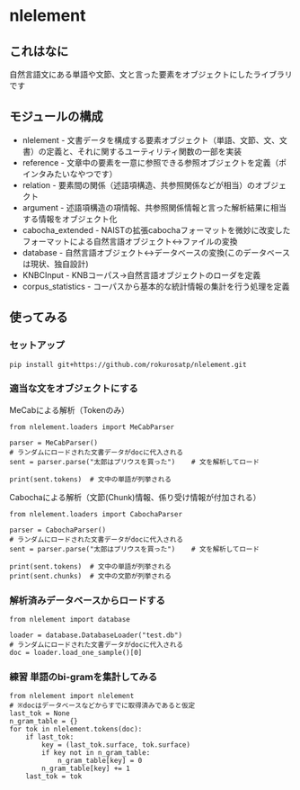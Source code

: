 # nlelement

## これはなに

自然言語文にある単語や文節、文と言った要素をオブジェクトにしたライブラリです

## モジュールの構成

* nlelement - 文書データを構成する要素オブジェクト（単語、文節、文、文書）の定義と、それに関するユーティリティ関数の一部を実装
* reference - 文章中の要素を一意に参照できる参照オブジェクトを定義（ポインタみたいなやつです）
* relation - 要素間の関係（述語項構造、共参照関係などが相当）のオブジェクト
* argument - 述語項構造の項情報、共参照関係情報と言った解析結果に相当する情報をオブジェクト化
* cabocha_extended - NAISTの拡張cabochaフォーマットを微妙に改変したフォーマットによる自然言語オブジェクト<->ファイルの変換
* database - 自然言語オブジェクト<->データベースの変換(このデータベースは現状、独自設計)
* KNBCInput - KNBコーパス->自然言語オブジェクトのローダを定義
* corpus_statistics - コーパスから基本的な統計情報の集計を行う処理を定義

## 使ってみる

### セットアップ

```
pip install git+https://github.com/rokurosatp/nlelement.git
```

### 適当な文をオブジェクトにする

MeCabによる解析（Tokenのみ）

```
from nlelement.loaders import MeCabParser

parser = MeCabParser()
# ランダムにロードされた文書データがdocに代入される
sent = parser.parse("太郎はプリウスを買った")    # 文を解析してロード

print(sent.tokens)  # 文中の単語が列挙される
```

Cabochaによる解析（文節(Chunk)情報、係り受け情報が付加される）

```
from nlelement.loaders import CabochaParser

parser = CabochaParser()
# ランダムにロードされた文書データがdocに代入される
sent = parser.parse("太郎はプリウスを買った")    # 文を解析してロード

print(sent.tokens)  # 文中の単語が列挙される
print(sent.chunks)  # 文中の文節が列挙される
```

### 解析済みデータベースからロードする

```
from nlelement import database

loader = database.DatabaseLoader("test.db")
# ランダムにロードされた文書データがdocに代入される
doc = loader.load_one_sample()[0]
```

### 練習 単語のbi-gramを集計してみる

```
from nlelement import nlelement
# ※docはデータベースなどからすでに取得済みであると仮定
last_tok = None
n_gram_table = {}
for tok in nlelement.tokens(doc):
    if last_tok:
        key = (last_tok.surface, tok.surface)
        if key not in n_gram_table:
            n_gram_table[key] = 0
        n_gram_table[key] += 1
    last_tok = tok
```
